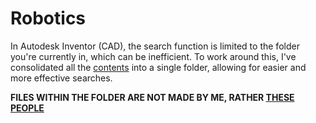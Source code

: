 # Robotics

In Autodesk Inventor (CAD), the search function is limited to the folder you're currently in, which can be inefficient. To work around this, I've consolidated all the [contents](https://github.com/VEX-CAD/VEX-CAD-Inventor) into a single folder, allowing for easier and more effective searches.

**FILES WITHIN THE FOLDER ARE NOT MADE BY ME, RATHER [THESE PEOPLE](https://github.com/VEX-CAD/VEX-CAD-Inventor)**
